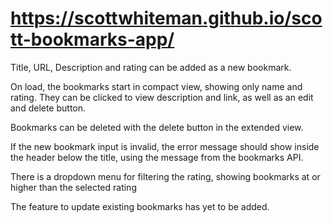# https://scottwhiteman.github.io/scott-bookmarks-app/
Title, URL, Description and rating can be added as a new bookmark.

On load, the bookmarks start in compact view, showing only name and rating.  They can be clicked to view description and link, as well as an edit and delete button.

Bookmarks can be deleted with the delete button in the extended view.

If the new bookmark input is invalid, the error message should show inside the header below the title, using the message from the bookmarks API.

There is a dropdown menu for filtering the rating, showing bookmarks at or higher than the selected rating


The feature to update existing bookmarks has yet to be added.
